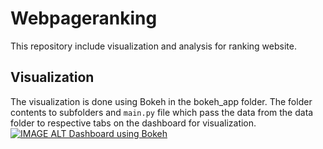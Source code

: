 # Webpageranking
This repository include visualization and analysis for ranking website. 

## Visualization 
The visualization is done using Bokeh in the bokeh\_app folder. The folder contents to subfolders and `main.py` file which pass the data from the data folder to respective tabs on the dashboard for visualization. 
[![IMAGE ALT Dashboard using Bokeh](http://img.youtube.com/vi/https://www.youtube.com/watch?v=qSHbC7QEQdI&feature=youtu.be/0.jpg)](http://www.youtube.com/watcch?v=https://www.youtube.com/watch?v=qSHbC7QEQdI&feature=youtu.be)

